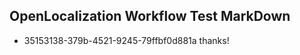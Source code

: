 ## OpenLocalization Workflow Test MarkDown
* 35153138-379b-4521-9245-79ffbf0d881a thanks!

<!--HONumber=Aug16_HO3-->


